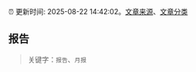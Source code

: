 :alarm_clock: 更新时间: 2025-08-22 14:42:02。[文章来源](/README.md)、[文章分类](/TAGS.md)

## 报告


> 关键字：`报告`、`月报`



